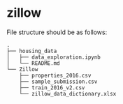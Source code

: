 # zillow



File structure should be as follows:

```
.
├── housing_data
│   ├── data_exploration.ipynb
│   └── README.md
└── Zillow
    ├── properties_2016.csv
    ├── sample_submission.csv
    ├── train_2016_v2.csv
    └── zillow_data_dictionary.xlsx
```
